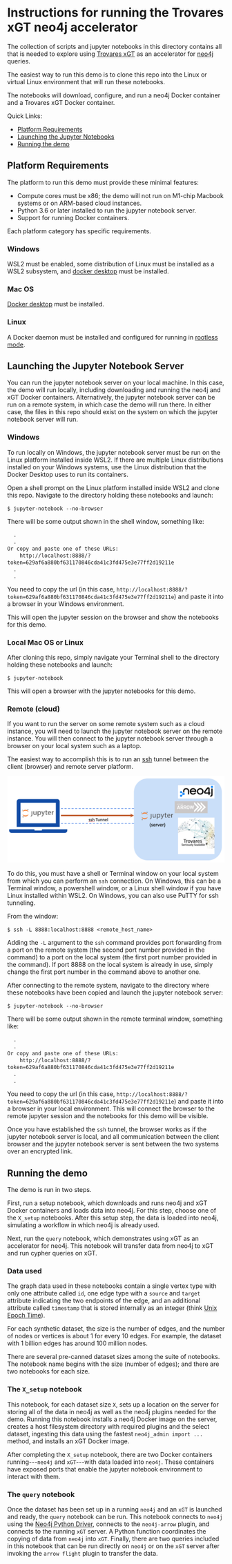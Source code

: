 # Instructions for running the Trovares xGT neo4j accelerator

The collection of scripts and jupyter notebooks in this directory contains all that is needed to explore using [Trovares xGT](http://www.trovares.com) as an accelerator for [neo4j](http://www.neo4j.com) queries.

The easiest way to run this demo is to clone this repo into the Linux or virtual Linux environment that will run these notebooks.

The notebooks will download, configure, and run a neo4j Docker container and a Trovares xGT Docker container.

Quick Links:

  - [Platform Requirements](#platform-requirements)
  - [Launching the Jupyter Notebooks](#launching-the-jupyter-notebook-server)
  - [Running the demo](#running-the-demo)

## Platform Requirements

The platform to run this demo must provide these minimal features:

  - Compute cores must be x86; the demo will not run on M1-chip Macbook systems or on ARM-based cloud instances.
  - Python 3.6 or later installed to run the jupyter notebook server.
  - Support for running Docker containers.

Each platform category has specific requirements.

### Windows

WSL2 must be enabled, some distribution of Linux must be installed as a WSL2 subsystem, and [docker desktop](http://www.docker.com) must be installed.

### Mac OS

[Docker desktop](http://www.docker.com) must be installed.

### Linux

A Docker daemon must be installed and configured for running in [rootless mode](https://docs.docker.com/engine/security/rootless/).

## Launching the Jupyter Notebook Server

You can run the jupyter notebook server on your local machine.
In this case, the demo will run locally, including downloading and running the neo4j and xGT Docker containers.
Alternatively, the jupyter notebook server can be run on a remote system, in which case the demo will run there.
In either case, the files in this repo should exist on the system on which the jupyter notebook server will run.

### Windows

To run locally on Windows, the jupyter notebook server must be run on the Linux platform installed inside WSL2.
If there are multiple Linux distributions installed on your Windows systems, use the Linux distribution that the Docker Desktop uses to run its containers.

Open a shell prompt on the Linux platform installed inside WSL2 and clone this repo.
Navigate to the directory holding these notebooks and launch:

```
$ jupyter-notebook --no-browser
```

There will be some output shown in the shell window, something like:

```
  .
  .
Or copy and paste one of these URLs:
    http://localhost:8888/?token=629af6a880bf631170846cda41c3fd475e3e77ff2d19211e
  .
  .
```

You need to copy the url (in this case, `http://localhost:8888/?token=629af6a880bf631170846cda41c3fd475e3e77ff2d19211e`) and paste it into a browser in your Windows environment.

This will open the jupyter session on the browser and show the notebooks for this demo.

### Local Mac OS or Linux

After cloning this repo, simply navigate your Terminal shell to the directory holding these notebooks and launch:

```
$ jupyter-notebook
```

This will open a browser with the jupyter notebooks for this demo.

### Remote (cloud)

If you want to run the server on some remote system such as a cloud instance, you will need to launch the jupyter notebook server on the remote instance.
You will then connect to the jupyter notebook server through a browser on your local system such as a laptop.

The easiest way to accomplish this is to run an [ssh](https://www.openssh.com) tunnel between the client (browser) and remote server platform.

![Running Jupyter Notebooks](jupyter_layout.png)

To do this, you must have a shell or Terminal window on your local system from which you can perform an `ssh` connection.
On Windows, this can be a Terminal window, a powershell window, or a Linux shell window if you have Linux installed within WSL2.
On Windows, you can also use PuTTY for ssh tunneling.

From the window:

```
$ ssh -L 8888:localhost:8888 <remote_host_name>
```

Adding the `-L` argument to the `ssh` command provides port forwarding from a port on the remote system (the second port number provided in the command) to a port on the local system (the first port number provided in the command).
If port 8888 on the local system is already in use, simply change the first port number in the command above to another one.

After connecting to the remote system, navigate to the directory where these notebooks have been copied and launch the jupyter notebook server:

```
$ jupyter-notebook --no-browser
```

There will be some output shown in the remote terminal window, something like:

```
  .
  .
Or copy and paste one of these URLs:
    http://localhost:8888/?token=629af6a880bf631170846cda41c3fd475e3e77ff2d19211e
  .
  .
```

You need to copy the url (in this case, `http://localhost:8888/?token=629af6a880bf631170846cda41c3fd475e3e77ff2d19211e`) and paste it into a browser in your local environment.
This will connect the browser to the remote jupyter session and the notebooks for this demo will be visible.

Once you have established the `ssh` tunnel, the browser works as if the jupyter notebook server is local, and all communication between the client browser and the jupyter notebook server is sent between the two systems over an encrypted link.

## Running the demo

The demo is run in two steps.

First, run a setup notebook, which downloads and runs neo4j and xGT Docker containers and loads data into neo4j.
For this step, choose one of the `X_setup` notebooks.
After this setup step, the data is loaded into neo4j, simulating a workflow in which neo4j is already used.

Next, run the `query` notebook, which demonstrates using xGT as an accelerator for neo4j. 
This notebook will transfer data from neo4j to xGT and run cypher queries on xGT.

### Data used

The graph data used in these notebooks contain a single vertex type with only one attribute called `id`, one edge type with a `source` and `target` attribute indicating the two endpoints of the edge, and an additional attribute called `timestamp` that is stored internally as an integer (think [Unix Epoch Time](https://en.wikipedia.org/wiki/Unix_time)).

For each synthetic dataset, the size is the number of edges, and the number of nodes or vertices is about 1 for every 10 edges.
For example, the dataset with 1 billion edges has around 100 million nodes.

There are several pre-canned dataset sizes among the suite of notebooks.
The notebook name begins with the size (number of edges); and there are two notebooks for each size.

### The `X_setup` notebook

This notebook, for each dataset size `X`, sets up a location on the server for storing all of the data in neo4j as well as the neo4j plugins needed for the demo.
Running this notebook installs a neo4j Docker image on the server, creates a host filesystem directory with required plugins and the select dataset, ingesting this data using the fastest `neo4j_admin import ...` method, and installs an xGT Docker image.

After completing the `X_setup` notebook, there are two Docker containers running---`neo4j` and `xGT`---with data loaded into `neo4j`.
These containers have exposed ports that enable the jupyter notebook environment to interact with them.

### The `query` notebook

Once the dataset has been set up in a running `neo4j` and an `xGT` is launched and ready, the `query` notebook can be run.
This notebook connects to `neo4j` using the [Neo4j Python Driver](https://neo4j.com/docs/api/python-driver/current/index.html), connects to the `neo4j-arrow` plugin, and connects to the running `xGT` server.
A Python function coordinates the copying of data from `neo4j` into `xGT`.
Finally, there are two queries included in this notebook that can be run directly on `neo4j` or on the `xGT` server after invoking the `arrow flight` plugin to transfer the data.
